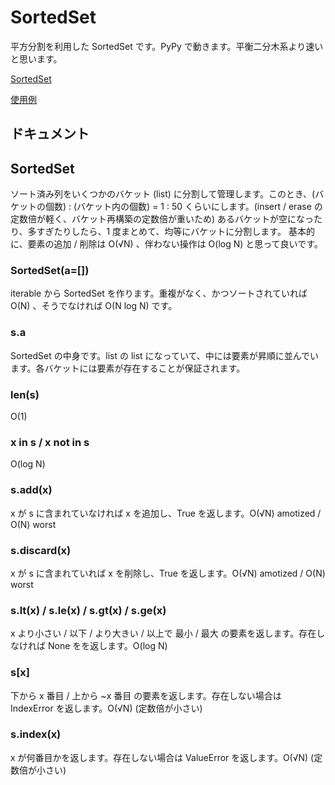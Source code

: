 # SortedSet

平方分割を利用した SortedSet です。PyPy で動きます。平衡二分木系より速いと思います。

[SortedSet](SortedSet.py)  

[使用例](example)  

## ドキュメント

## SortedSet

ソート済み列をいくつかのバケット (list) に分割して管理します。このとき、(バケットの個数) : (バケット内の個数) = 1 : 50 くらいにします。(insert / erase の定数倍が軽く、バケット再構築の定数倍が重いため)
あるバケットが空になったり、多すぎたりしたら、1 度まとめて、均等にバケットに分割します。
基本的に、要素の追加 / 削除は O(√N) 、伴わない操作は O(log N) と思って良いです。

### SortedSet(a=[])

iterable から SortedSet を作ります。重複がなく、かつソートされていれば O(N) 、そうでなければ O(N log N) です。

### s.a

SortedSet の中身です。list の list になっていて、中には要素が昇順に並んでいます。各バケットには要素が存在することが保証されます。

### len(s)

O(1)

### x in s / x not in s

O(log N)

### s.add(x)

x が s に含まれていなければ x を追加し、True を返します。O(√N) amotized / O(N) worst

### s.discard(x)

x が s に含まれていれば x を削除し、True を返します。O(√N) amotized / O(N) worst

### s.lt(x) / s.le(x) / s.gt(x) / s.ge(x)

x より小さい / 以下 / より大きい / 以上で 最小 / 最大 の要素を返します。存在しなければ None をを返します。O(log N)

### s[x]

下から x 番目 / 上から ~x 番目 の要素を返します。存在しない場合は IndexError を返します。O(√N) (定数倍が小さい)

### s.index(x)

x が何番目かを返します。存在しない場合は ValueError を返します。O(√N) (定数倍が小さい)
